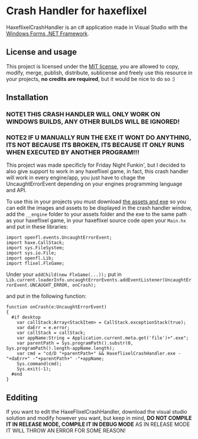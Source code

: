 # Crash Handler for haxeflixel
HaxeflixelCrashHandler is an c# application made in Visual Studio with the [Windows Forms .NET Framework](https://learn.microsoft.com/en-us/dotnet/desktop/winforms/overview/?view=netdesktop-6.0).

## License and usage
This project is licensed under the [MIT license](LICENSE), you are allowed to copy, modify, merge, publish, distribute, sublicense and freely use this resource in your projects, **no credits are required**, but it would be nice to do so :)

## Installation
### NOTE1 THIS CRASH HANDLER WILL ONLY WORK ON WINDOWS BUILDS, ANY OTHER BUILDS WILL BE IGNORED!
### NOTE2 IF U MANUALLY RUN THE EXE IT WONT DO ANYTHING, ITS NOT BECAUSE ITS BROKEN, ITS BECAUSE IT ONLY RUNS WHEN EXECUTED BY ANOTHER PROGRAM!!!
This project was made specificly for Friday Night Funkin', but I decided to also give support to work in any haxeflixel game, in fact, this crash handler will work in every engine/app, you just have to chage the UncaughtErrorEvent depending on your engines programming language and API.


To use this in your projects you must download [the assets and exe]() so you can edit the images and assets to be displayed in the crash handler window, add the ``__engine`` folder to your assets folder and the exe to the same path as your haxeflixel game, in your haxeflixel source code open your ``Main.hx`` and put in these libraries:
```
import openfl.events.UncaughtErrorEvent;
import haxe.CallStack;
import sys.FileSystem;
import sys.io.File;
import openfl.Lib;
import flixel.FlxGame;
```

Under your ``addChild(new FlxGame(...));`` put in ``Lib.current.loaderInfo.uncaughtErrorEvents.addEventListener(UncaughtErrorEvent.UNCAUGHT_ERROR, onCrash);``

and put in the following function:
```
function onCrash(e:UncaughtErrorEvent)
{
  #if desktop
    var callStack:Array<StackItem> = CallStack.exceptionStack(true);
    var daErr = e.error;
    var callStack = callStack;
    var	appName:String = Application.current.meta.get('file')+".exe";
    var parentPath = Sys.programPath().substr(0, Sys.programPath().length-appName.length);
    var cmd = "cd/D "+parentPath+" && HaxeflixelCrashHandler.exe -"+daErr+" -"+parentPath+" -"+appName;
    Sys.command(cmd);
    Sys.exit(-1);
  #end
}
```

## Edditing
If you want to edit the HaxeFlixelCrashHandler, download the visual studio solution and modify however you want, but keep in mind, **DO NOT COMPILE IT IN RELEASE MODE, COMPILE IT IN DEBUG MODE** AS IN RELEASE MODE IT WILL THROW AN ERROR FOR SOME REASON!
